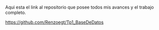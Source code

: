 
Aqui esta el link al repositorio que posee todos mis avances y el trabajo completo. 

https://github.com/Renzoegt/Tp1_BaseDeDatos
